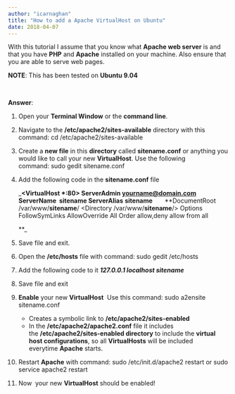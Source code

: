 ```yaml
---
author: "icarnaghan"
title: "How to add a Apache VirtualHost on Ubuntu"
date: 2018-04-07
---
```


With this tutorial I assume that you know what **Apache web server** is and that you have **PHP** and **Apache** installed on your machine. Also ensure that you are able to serve web pages.

**NOTE**: This has been tested on **Ubuntu 9.04**

 

**Answer**:

1. Open your **Terminal Window** or the **command line**.
2. Navigate to the **/etc/apache2/sites-available** directory with this command: cd /etc/apache2/sites-available
3. Create a **new file** in this **directory** called **sitename.conf** or anything you would like to call your new **VirtualHost**. Use the following command: sudo gedit sitename.conf
4. Add the following code in the **sitename.conf** file
    
    _**<VirtualHost \*:80> ServerAdmin yourname@domain.com ServerName  sitename ServerAlias** **sitename**       **DocumentRoot /var/www/****sitename****/ <Directory /var/www/****sitename****/> Options FollowSymLinks AllowOverride All Order allow,deny allow from all </Directory> </VirtualHost>
    
    **_
5. Save file and exit.
6. Open the **/etc/hosts** file with command: sudo gedit /etc/hosts 
7. Add the following code to it _**127.0.0.1 localhost sitename**_
8. Save file and exit
9. **Enable** your new **VirtualHost**  Use this command: sudo a2ensite sitename.conf
    - Creates a symbolic link to **/etc/apache2/sites-enabled**
    - In the **/etc/apache2/apache2.conf** file it includes the **/etc/apache2/sites-enabled directory** to include the **virtual host configurations**, so all **VirtualHosts** will be included everytime **Apache** starts.
10. Restart **Apache** with command: sudo /etc/init.d/apache2 restart or sudo service apache2 restart
11. Now  your new **VirtualHost** should be enabled!

